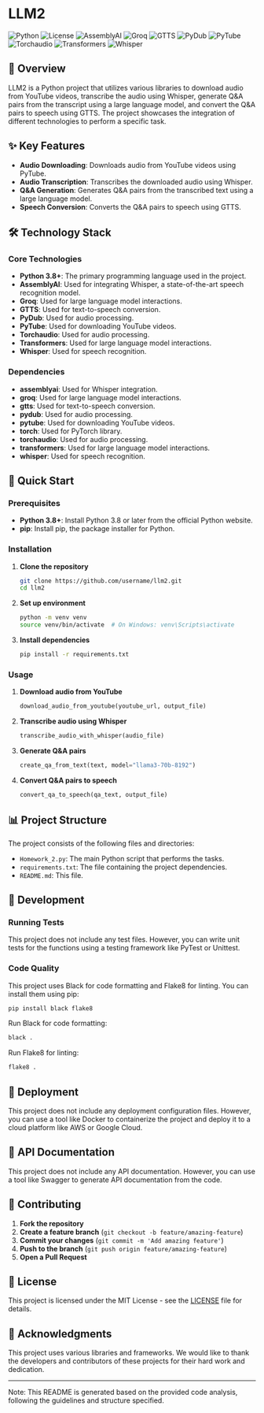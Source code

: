 # LLM2

![Python](https://img.shields.io/badge/python-3.8+-blue.svg) ![License](https://img.shields.io/badge/license-MIT-blue.svg) ![AssemblyAI](https://img.shields.io/badge/AssemblyAI-v1.0-blue.svg) ![Groq](https://img.shields.io/badge/Groq-v1.0-blue.svg) ![GTTS](https://img.shields.io/badge/GTTS-v1.0-blue.svg) ![PyDub](https://img.shields.io/badge/PyDub-v1.0-blue.svg) ![PyTube](https://img.shields.io/badge/PyTube-v1.0-blue.svg) ![Torchaudio](https://img.shields.io/badge/Torchaudio-v1.0-blue.svg) ![Transformers](https://img.shields.io/badge/Transformers-v1.0-blue.svg) ![Whisper](https://img.shields.io/badge/Whisper-v1.0-blue.svg)

## 🚀 Overview

LLM2 is a Python project that utilizes various libraries to download audio from YouTube videos, transcribe the audio using Whisper, generate Q&A pairs from the transcript using a large language model, and convert the Q&A pairs to speech using GTTS. The project showcases the integration of different technologies to perform a specific task.

## ✨ Key Features

*   **Audio Downloading**: Downloads audio from YouTube videos using PyTube.
*   **Audio Transcription**: Transcribes the downloaded audio using Whisper.
*   **Q&A Generation**: Generates Q&A pairs from the transcribed text using a large language model.
*   **Speech Conversion**: Converts the Q&A pairs to speech using GTTS.

## 🛠️ Technology Stack

### Core Technologies

*   **Python 3.8+**: The primary programming language used in the project.
*   **AssemblyAI**: Used for integrating Whisper, a state-of-the-art speech recognition model.
*   **Groq**: Used for large language model interactions.
*   **GTTS**: Used for text-to-speech conversion.
*   **PyDub**: Used for audio processing.
*   **PyTube**: Used for downloading YouTube videos.
*   **Torchaudio**: Used for audio processing.
*   **Transformers**: Used for large language model interactions.
*   **Whisper**: Used for speech recognition.

### Dependencies

*   **assemblyai**: Used for Whisper integration.
*   **groq**: Used for large language model interactions.
*   **gtts**: Used for text-to-speech conversion.
*   **pydub**: Used for audio processing.
*   **pytube**: Used for downloading YouTube videos.
*   **torch**: Used for PyTorch library.
*   **torchaudio**: Used for audio processing.
*   **transformers**: Used for large language model interactions.
*   **whisper**: Used for speech recognition.

## 🚀 Quick Start

### Prerequisites

*   **Python 3.8+**: Install Python 3.8 or later from the official Python website.
*   **pip**: Install pip, the package installer for Python.

### Installation

1.  **Clone the repository**

    ```bash
    git clone https://github.com/username/llm2.git
    cd llm2
    ```

2.  **Set up environment**

    ```bash
    python -m venv venv
    source venv/bin/activate  # On Windows: venv\Scripts\activate
    ```

3.  **Install dependencies**

    ```bash
    pip install -r requirements.txt
    ```

### Usage

1.  **Download audio from YouTube**

    ```python
    download_audio_from_youtube(youtube_url, output_file)
    ```

2.  **Transcribe audio using Whisper**

    ```python
    transcribe_audio_with_whisper(audio_file)
    ```

3.  **Generate Q&A pairs**

    ```python
    create_qa_from_text(text, model="llama3-70b-8192")
    ```

4.  **Convert Q&A pairs to speech**

    ```python
    convert_qa_to_speech(qa_text, output_file)
    ```

## 📊 Project Structure

The project consists of the following files and directories:

*   `Homework_2.py`: The main Python script that performs the tasks.
*   `requirements.txt`: The file containing the project dependencies.
*   `README.md`: This file.

## 🔧 Development

### Running Tests

This project does not include any test files. However, you can write unit tests for the functions using a testing framework like PyTest or Unittest.

### Code Quality

This project uses Black for code formatting and Flake8 for linting. You can install them using pip:

```bash
pip install black flake8
```

Run Black for code formatting:

```bash
black .
```

Run Flake8 for linting:

```bash
flake8 .
```

## 🚀 Deployment

This project does not include any deployment configuration files. However, you can use a tool like Docker to containerize the project and deploy it to a cloud platform like AWS or Google Cloud.

## 📖 API Documentation

This project does not include any API documentation. However, you can use a tool like Swagger to generate API documentation from the code.

## 🤝 Contributing

1.  **Fork the repository**
2.  **Create a feature branch** (`git checkout -b feature/amazing-feature`)
3.  **Commit your changes** (`git commit -m 'Add amazing feature'`)
4.  **Push to the branch** (`git push origin feature/amazing-feature`)
5.  **Open a Pull Request**

## 📄 License

This project is licensed under the MIT License - see the [LICENSE](LICENSE) file for details.

## 🙏 Acknowledgments

This project uses various libraries and frameworks. We would like to thank the developers and contributors of these projects for their hard work and dedication.

---

Note: This README is generated based on the provided code analysis, following the guidelines and structure specified.